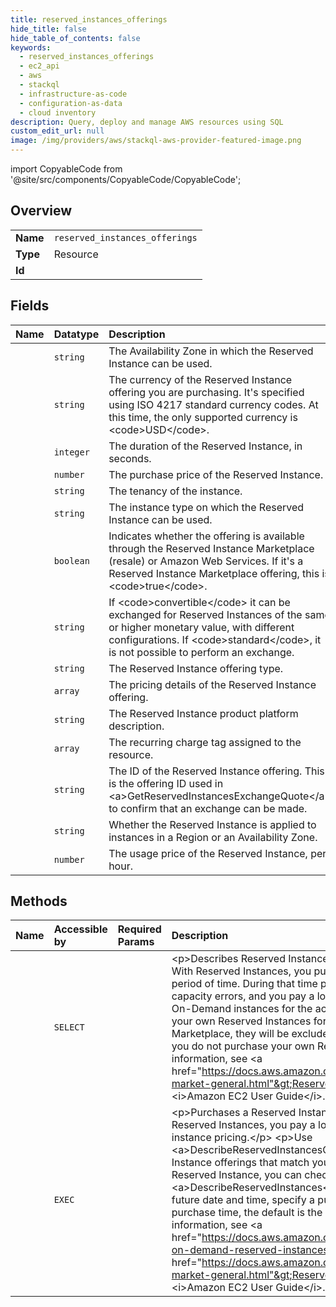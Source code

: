 ```yaml
---
title: reserved_instances_offerings
hide_title: false
hide_table_of_contents: false
keywords:
  - reserved_instances_offerings
  - ec2_api
  - aws    
  - stackql
  - infrastructure-as-code
  - configuration-as-data
  - cloud inventory
description: Query, deploy and manage AWS resources using SQL
custom_edit_url: null
image: /img/providers/aws/stackql-aws-provider-featured-image.png
---
```


import CopyableCode from '@site/src/components/CopyableCode/CopyableCode';




## Overview
<table><tbody>
<tr><td><b>Name</b></td><td><code>reserved_instances_offerings</code></td></tr>
<tr><td><b>Type</b></td><td>Resource</td></tr>
<tr><td><b>Id</b></td><td><CopyableCode code="aws.ec2_api.reserved_instances_offerings" /></td></tr>
</tbody></table>

## Fields
| Name | Datatype | Description |
|:-----|:---------|:------------|
| <CopyableCode code="availabilityZone" /> | `string` | The Availability Zone in which the Reserved Instance can be used. |
| <CopyableCode code="currencyCode" /> | `string` | The currency of the Reserved Instance offering you are purchasing. It's specified using ISO 4217 standard currency codes. At this time, the only supported currency is &lt;code&gt;USD&lt;/code&gt;. |
| <CopyableCode code="duration" /> | `integer` | The duration of the Reserved Instance, in seconds. |
| <CopyableCode code="fixedPrice" /> | `number` | The purchase price of the Reserved Instance. |
| <CopyableCode code="instanceTenancy" /> | `string` | The tenancy of the instance. |
| <CopyableCode code="instanceType" /> | `string` | The instance type on which the Reserved Instance can be used. |
| <CopyableCode code="marketplace" /> | `boolean` | Indicates whether the offering is available through the Reserved Instance Marketplace (resale) or Amazon Web Services. If it's a Reserved Instance Marketplace offering, this is &lt;code&gt;true&lt;/code&gt;. |
| <CopyableCode code="offeringClass" /> | `string` | If &lt;code&gt;convertible&lt;/code&gt; it can be exchanged for Reserved Instances of the same or higher monetary value, with different configurations. If &lt;code&gt;standard&lt;/code&gt;, it is not possible to perform an exchange. |
| <CopyableCode code="offeringType" /> | `string` | The Reserved Instance offering type. |
| <CopyableCode code="pricingDetailsSet" /> | `array` | The pricing details of the Reserved Instance offering. |
| <CopyableCode code="productDescription" /> | `string` | The Reserved Instance product platform description. |
| <CopyableCode code="recurringCharges" /> | `array` | The recurring charge tag assigned to the resource. |
| <CopyableCode code="reservedInstancesOfferingId" /> | `string` | The ID of the Reserved Instance offering. This is the offering ID used in &lt;a&gt;GetReservedInstancesExchangeQuote&lt;/a&gt; to confirm that an exchange can be made. |
| <CopyableCode code="scope" /> | `string` | Whether the Reserved Instance is applied to instances in a Region or an Availability Zone. |
| <CopyableCode code="usagePrice" /> | `number` | The usage price of the Reserved Instance, per hour. |
## Methods
| Name | Accessible by | Required Params | Description |
|:-----|:--------------|:----------------|:------------|
| <CopyableCode code="reserved_instances_offerings_Describe" /> | `SELECT` | <CopyableCode code="region" /> | &lt;p&gt;Describes Reserved Instance offerings that are available for purchase. With Reserved Instances, you purchase the right to launch instances for a period of time. During that time period, you do not receive insufficient capacity errors, and you pay a lower usage rate than the rate charged for On-Demand instances for the actual time used.&lt;/p&gt; &lt;p&gt;If you have listed your own Reserved Instances for sale in the Reserved Instance Marketplace, they will be excluded from these results. This is to ensure that you do not purchase your own Reserved Instances.&lt;/p&gt; &lt;p&gt;For more information, see &lt;a href="https://docs.aws.amazon.com/AWSEC2/latest/UserGuide/ri-market-general.html"&gt;Reserved Instance Marketplace&lt;/a&gt; in the &lt;i&gt;Amazon EC2 User Guide&lt;/i&gt;.&lt;/p&gt; |
| <CopyableCode code="reserved_instances_offering_Purchase" /> | `EXEC` | <CopyableCode code="InstanceCount, ReservedInstancesOfferingId, region" /> | &lt;p&gt;Purchases a Reserved Instance for use with your account. With Reserved Instances, you pay a lower hourly rate compared to On-Demand instance pricing.&lt;/p&gt; &lt;p&gt;Use &lt;a&gt;DescribeReservedInstancesOfferings&lt;/a&gt; to get a list of Reserved Instance offerings that match your specifications. After you've purchased a Reserved Instance, you can check for your new Reserved Instance with &lt;a&gt;DescribeReservedInstances&lt;/a&gt;.&lt;/p&gt; &lt;p&gt;To queue a purchase for a future date and time, specify a purchase time. If you do not specify a purchase time, the default is the current time.&lt;/p&gt; &lt;p&gt;For more information, see &lt;a href="https://docs.aws.amazon.com/AWSEC2/latest/UserGuide/concepts-on-demand-reserved-instances.html"&gt;Reserved Instances&lt;/a&gt; and &lt;a href="https://docs.aws.amazon.com/AWSEC2/latest/UserGuide/ri-market-general.html"&gt;Reserved Instance Marketplace&lt;/a&gt; in the &lt;i&gt;Amazon EC2 User Guide&lt;/i&gt;.&lt;/p&gt; |
